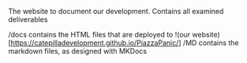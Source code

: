 The website to document our development.
Contains all examined deliverables

/docs contains the HTML files that are deployed to !(our website)[https://catepilladevelopment.github.io/PiazzaPanic/]
/MD contains the markdown files, as designed with MKDocs
